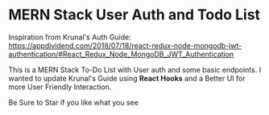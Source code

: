 <h1>MERN Stack User Auth and Todo List</h1>


Inspiration from Krunal's Auth Guide: https://appdividend.com/2018/07/18/react-redux-node-mongodb-jwt-authentication/#React_Redux_Node_MongoDB_JWT_Authentication




This is a MERN Stack To-Do List with User auth and some basic endpoints. I wanted to update Krunal's Guide using **React Hooks** and a Better UI for more User Friendly Interaction. 

Be Sure to Star if you like what you see
